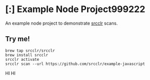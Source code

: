 # [:] Example Node Project999222

An example node project to demonstrate [srcclr](https://www.srcclr.com) scans.

## Try me!

```
brew tap srcclr/srcclr  
brew install srcclr
srcclr activate
srcclr scan --url https://github.com/srcclr/example-javascript
```
HI HI
